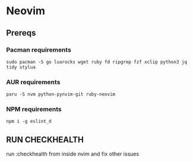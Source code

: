 # Neovim

## Prereqs

### Pacman requirements
```
sudo pacman -S go luarocks wget ruby fd ripgrep fzf xclip python3 jq tidy stylua
```

### AUR requirements

```
paru -S nvm python-pynvim-git ruby-neovim
```

### NPM requirements
```
npm i -g eslint_d
```

## RUN CHECKHEALTH
run :checkhealth from inside nvim and fix other issues
